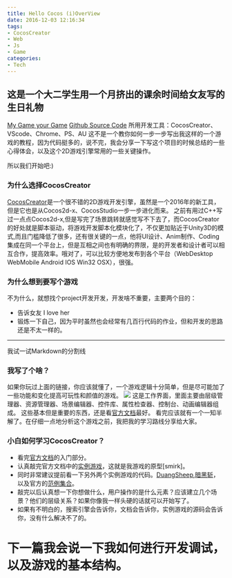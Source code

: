 ```yaml
---
title: Hello Cocos (i)OverView
date: 2016-12-03 12:16:34
tags:
- CocosCreator
- Web
- Js
- Game
categories:
- Tech
---
```

## 这是一个大二学生用一个月挤出的课余时间给女友写的生日礼物
[My Game your Game](http://xuyiwenzhuzhuzhu.cn/game.html)
[Github Source Code](https://github.com/jeffchy/projectzhuzhuzhu-Cocoscreator)
所用开发工具：CocosCreator、VScode、Chrome、PS、AU
这不是一个教你如何一步一步写出我这样的一个游戏的教程，因为代码挺多的，说不完，我会分享一下写这个项目的时候总结的一些心得体会，以及这个2D游戏引擎常用的一些关键操作。

所以我们开始吧:)
<!--more-->

### 为什么选择CocosCreator
[CocosCreator](http://www.cocos.com/)是一个很不错的2D游戏开发引擎，虽然是一个2016年的新工具，但是它也是从Cocos2d-x、CocosStudio一步一步进化而来。
之前有用过C++写过一点点Cocos2d-x,但是写完了场景跳转就感觉写不下去了，而CocosCreator的好处就是脚本驱动，将游戏开发脚本化模块化了，不仅更加贴近于Unity3D的模式,而且门槛降低了很多，还有很关键的一点，他将UI设计、Anim制作、Coding集成在同一个平台上，但是互相之间也有明确的界限，是的开发者和设计者可以相互合作，提高效率。哦对了，可以比较方便地发布到各个平台（WebDesktop WebMobile Android IOS Win32 OSX），很强。

### 为什么想到要写个游戏
不为什么，就想找个project开发开发，开发啥不重要，主要两个目的：
* 告诉女友 I love her
* 锻炼一下自己，因为平时虽然也会经常有几百行代码的作业，但和开发的思路还是不太一样的。

*** 
我试一试Markdown的分割线 
### 我写了个啥？
如果你玩过上面的链接，你应该就懂了，一个游戏逻辑十分简单，但是尽可能加了一些功能和变化提高可玩性和颜值的游戏。
![](/images/image/HelloCocos1/1.png)
这是工作界面，里面主要由层级管理器、资源管理器、场景编辑器、控件库、属性检查器、控制台、动画编辑器组成。
这些基本但是重要的东西，还是看[官方文档](http://www.cocos.com/docs/creator/getting-started/index.html)最好。
看完应该就有一个一知半解了。在仔细一点地分析这个游戏之前，我把我的学习路线分享给大家。

### 小白如何学习CocosCreator？
* 看完[官方文档](http://www.cocos.com/docs/creator/getting-started/index.html)的入门部分。
* 认真敲完官方文档中的[实例游戏](http://www.cocos.com/docs/creator/getting-started/quick-start.html)，这就是我游戏的原型[smirk]。
* 同时非常建议提前看一下另外两个实例游戏的代码。[DuangSheep](https://github.com/cocos-creator/tutorial-duang-sheep),[暗黑斩](https://github.com/cocos-creator/tutorial-dark-slash)，以及官方的[范例集合](https://github.com/cocos-creator/example-cases)。
* 敲完以后认真想一下你想做什么，用户操作的是什么元素？应该建立几个场景？他们的层级关系？如果你像我一样头硬的话就可以开始写了。
* 如果有不明白的，搜索引擎会告诉你，文档会告诉你，实例游戏的源码会告诉你，没有什么解决不了的。

# 下一篇我会说一下我如何进行开发调试，以及游戏的基本结构。

